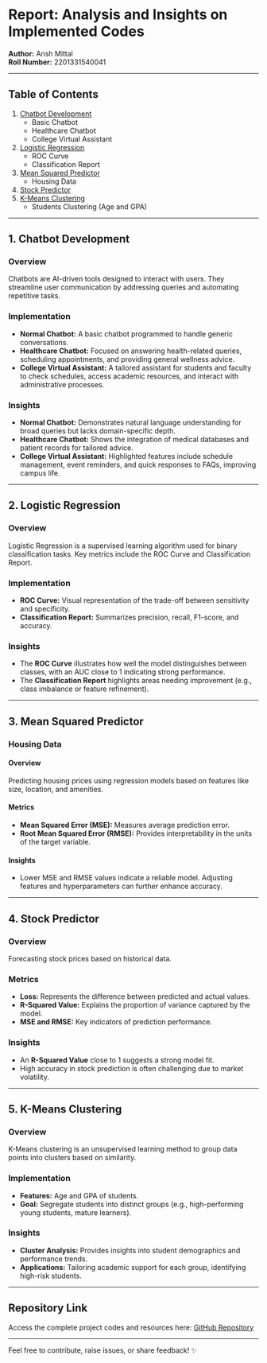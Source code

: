 # Report: Analysis and Insights on Implemented Codes  
**Author:** Ansh Mittal  
**Roll Number:** 2201331540041  

---

## Table of Contents
1. [Chatbot Development](#1-chatbot-development)  
   - Basic Chatbot  
   - Healthcare Chatbot  
   - College Virtual Assistant  
2. [Logistic Regression](#2-logistic-regression)  
   - ROC Curve  
   - Classification Report  
3. [Mean Squared Predictor](#3-mean-squared-predictor)  
   - Housing Data  
4. [Stock Predictor](#4-stock-predictor)  
5. [K-Means Clustering](#5-k-means-clustering)  
   - Students Clustering (Age and GPA)  

---

## 1. Chatbot Development  

### **Overview**  
Chatbots are AI-driven tools designed to interact with users. They streamline user communication by addressing queries and automating repetitive tasks.  

### **Implementation**  
- **Normal Chatbot:** A basic chatbot programmed to handle generic conversations.  
- **Healthcare Chatbot:** Focused on answering health-related queries, scheduling appointments, and providing general wellness advice.  
- **College Virtual Assistant:** A tailored assistant for students and faculty to check schedules, access academic resources, and interact with administrative processes.  

### **Insights**  
- **Normal Chatbot:** Demonstrates natural language understanding for broad queries but lacks domain-specific depth.  
- **Healthcare Chatbot:** Shows the integration of medical databases and patient records for tailored advice.  
- **College Virtual Assistant:** Highlighted features include schedule management, event reminders, and quick responses to FAQs, improving campus life.  

---

## 2. Logistic Regression  

### **Overview**  
Logistic Regression is a supervised learning algorithm used for binary classification tasks. Key metrics include the ROC Curve and Classification Report.  

### **Implementation**  
- **ROC Curve:** Visual representation of the trade-off between sensitivity and specificity.  
- **Classification Report:** Summarizes precision, recall, F1-score, and accuracy.  

### **Insights**  
- The **ROC Curve** illustrates how well the model distinguishes between classes, with an AUC close to 1 indicating strong performance.  
- The **Classification Report** highlights areas needing improvement (e.g., class imbalance or feature refinement).  

---

## 3. Mean Squared Predictor  

### **Housing Data**  

#### **Overview**  
Predicting housing prices using regression models based on features like size, location, and amenities.  

#### **Metrics**  
- **Mean Squared Error (MSE):** Measures average prediction error.  
- **Root Mean Squared Error (RMSE):** Provides interpretability in the units of the target variable.  

#### **Insights**  
- Lower MSE and RMSE values indicate a reliable model. Adjusting features and hyperparameters can further enhance accuracy.  

---

## 4. Stock Predictor  

### **Overview**  
Forecasting stock prices based on historical data.  

### **Metrics**  
- **Loss:** Represents the difference between predicted and actual values.  
- **R-Squared Value:** Explains the proportion of variance captured by the model.  
- **MSE and RMSE:** Key indicators of prediction performance.  

### **Insights**  
- An **R-Squared Value** close to 1 suggests a strong model fit.  
- High accuracy in stock prediction is often challenging due to market volatility.  

---

## 5. K-Means Clustering  

### **Overview**  
K-Means clustering is an unsupervised learning method to group data points into clusters based on similarity.  

### **Implementation**  
- **Features:** Age and GPA of students.  
- **Goal:** Segregate students into distinct groups (e.g., high-performing young students, mature learners).  

### **Insights**  
- **Cluster Analysis:** Provides insights into student demographics and performance trends.  
- **Applications:** Tailoring academic support for each group, identifying high-risk students.  

---

## Repository Link  
Access the complete project codes and resources here: [GitHub Repository](https://github.com/NINJAHATTORI004/5TH-SEM-TRAINING)  

---

Feel free to contribute, raise issues, or share feedback! ✨
